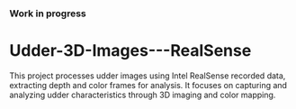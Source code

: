 ### Work in progress

# Udder-3D-Images---RealSense
This project processes udder images using Intel RealSense recorded data, extracting depth and color frames for analysis. It focuses on capturing and analyzing udder characteristics through 3D imaging and color mapping.
